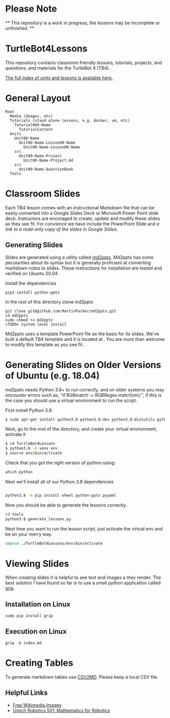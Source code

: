 # Please Note

** This repository is a work in progress, the lessons may be incomplete or unfinished. **




# TurtleBot4Lessons

This repository contains classroom friendly lessons, tutorials, projects, and questions, and materials for the TurtleBot 4 (TB4).

[The full index of units and lessons is available here.](./index.md)


# General Layout

```
Root
  Media (Images, etc)
  Tutorials (stand alone lessons, e.g. docker, vm, etc)
    Tutorial000-Name
      TutorialContent
  Units
    Unit00-Name
      Unit00-Name-Lesson00-Name
        Unit00-Name-Lesson00-Name
	src
      Unit00-Name-Project
        Unit00-Name-Project.md
	src
      Unit00-Name-QuestionBank
  Tools  
```



# Classroom Slides

Each TB4 lesson comes with an instructional Markdown file that can be easily converted into a Google Slides Deck or Microsoft Power Point slide deck. Instructors are encoraged to create, update and modify these slides as they see fit. For convience we have include the PowerPoint Slide and *a link to a read-only copy of the slides in Google Slides*.

## Generating Slides

Slides are generated using a utility called [md2pptx](https://github.com/MartinPacker/md2pptx). Md2pptx has some pecularities about its syntax but it is generally proficient at converting markdown notes to slides. These instructions for installation are tested and verified on Ubuntu 20.04.

Install the dependencies 

```
pip3 install python-pptx
```

In the root of this directory clone md2pptx

```
git clone git@github.com:MartinPacker/md2pptx.git
cd md2pptx
sudo chmod +x md2pptx
<TODO> system level install 
```

Md2pptx uses a template PowerPoint file as the basis for its slides. We've built a default TB4 template and it is located at <TODO>. You are more than welcome to modify this template as you see fit.

# Generating Slides on Older Versions of Ubuntu (e.g. 18.04)

md2pptx needs Python 3.8+ to run correctly, and on older systems you may encounter errors such as, "if RGBmatch := RGBRegex.match(str):", if this is the case you should use a virtual environment to run the script. 

First install Python 3.8:

``` bash
$ sudo apt-get install python3.8 python3.8-dev python3.8-distutils python3.8-venv
```

Next, go to the root of the directory, and create your virtual environment, activate it

``` bash
$ cd TurtleBot4Lessons 
$ python3.8 -m venv env
$ source env/bin/activate
```

Check that you got the right version of python using:

``` python
which python

```

Next we'll install all of our Python 3.8 dependencies 

``` bash

python3.8 -m pip install wheel python-pptx pyyaml

```

Now you should be able to generate the lessons correctly. 

``` bash
cd tools
python3.8 generate_lessons.py 

```

Next time you want to run the lesson script, just activate the virtual env and be on your merry way. 

``` bash
source ./TurtleBot4Lessons/env/bin/activate
```




# Viewing Slides

When creating slides it is helpful to see text and images a they render. The best solution I have found so far is to use a small python application called [grip](https://github.com/joeyespo/grip). 

## Installation on Linux 

```
sudo pip install grip
```

## Execution on Linux 

```
grip -b index.md

```
# Creating Tables 

To generate markdown tables use [CSV2MD](https://github.com/lzakharov/csv2md). Please keep a local CSV file. 


## Helpful Links

* [Free Wikimedia Images](https://commons.wikimedia.org/wiki/Main_Page)
* [Umich Robotics 501: Mathematics for Robotics](https://github.com/michiganrobotics/rob501)
